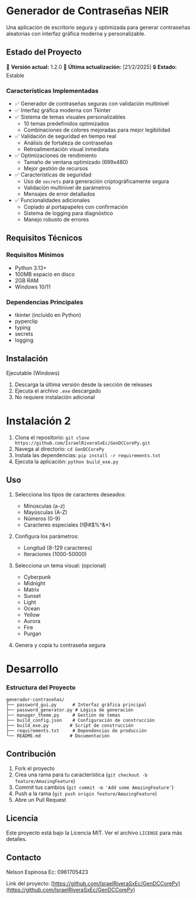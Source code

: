 # Generador de Contraseñas NEIR

Una aplicación de escritorio segura y optimizada para generar contraseñas aleatorias con interfaz gráfica moderna y personalizable.

## Estado del Proyecto

🚀 **Versión actual:** 1.2.0
📅 **Última actualización:** [21/2/2025]
🔒 **Estado:** Estable

### Características Implementadas

- ✅ Generador de contraseñas seguras con validación multinivel
- ✅ Interfaz gráfica moderna con Tkinter
- ✅ Sistema de temas visuales personalizables
  - 10 temas predefinidos optimizados
  - Combinaciones de colores mejoradas para mejor legibilidad
- ✅ Validación de seguridad en tiempo real
  - Análisis de fortaleza de contraseñas
  - Retroalimentación visual inmediata
- ✅ Optimizaciones de rendimiento
  - Tamaño de ventana optimizado (699x480)
  - Mejor gestión de recursos
- ✅ Características de seguridad
  - Uso de `secrets` para generación criptográficamente segura
  - Validación multinivel de parámetros
  - Mensajes de error detallados
- ✅ Funcionalidades adicionales
  - Copiado al portapapeles con confirmación
  - Sistema de logging para diagnóstico
  - Manejo robusto de errores

## Requisitos Técnicos

### Requisitos Mínimos
- Python 3.13+
- 100MB espacio en disco
- 2GB RAM
- Windows 10/11

### Dependencias Principales
- tkinter (incluido en Python)
- pyperclip
- typing
- secrets
- logging

## Instalación

Ejecutable (Windows)
1. Descarga la última versión desde la sección de releases
2. Ejecuta el archivo `.exe` descargado
3. No requiere instalación adicional

# Instalación 2 

1. Clona el repositorio: `git clone https://github.com/IsraelRiveraSxEc/GenDCCorePy.git`
2. Navega al directorio: `cd GenDCCorePy`
3. Instala las dependencias: `pip install -r requirements.txt`
4. Ejecuta la aplicación: `python build_exe.py`

## Uso

1. Selecciona los tipos de caracteres deseados:
   - Minúsculas (a-z)
   - Mayúsculas (A-Z)
   - Números (0-9)
   - Caracteres especiales (!@#$%^&*)

2. Configura los parámetros:
   - Longitud (8-129 caracteres)
   - Iteraciones (1000-50000)

3. Selecciona un tema visual: (opcional)
   - Cyberpunk
   - Midnight
   - Matrix
   - Sunset
   - Light
   - Ocean
   - Yellow
   - Aurora
   - Fire
   - Purgan

4. Genera y copia tu contraseña segura

# Desarrollo

### Estructura del Proyecto
```
generador-contraseñas/
├── password_gui.py      # Interfaz gráfica principal
├── password_generator.py # Lógica de generación
├── manager_theme.py     # Gestión de temas
├── build_config.json    # Configuración de construcción
├── build_exe.py        # Script de construcción
├── requirements.txt     # Dependencias de producción
└── README.md           # Documentación
```

## Contribución

1. Fork el proyecto
2. Crea una rama para tu característica (`git checkout -b feature/AmazingFeature`)
3. Commit tus cambios (`git commit -m 'Add some AmazingFeature'`)
4. Push a la rama (`git push origin feature/AmazingFeature`)
5. Abre un Pull Request

## Licencia

Este proyecto está bajo la Licencia MIT. Ver el archivo `LICENSE` para más detalles.

## Contacto

Nelson Espinosa Ec: 0961705423

Link del proyecto: [https://github.com/IsraelRiveraSxEc/GenDCCorePy](https://github.com/IsraelRiveraSxEc/GenDCCorePy)
